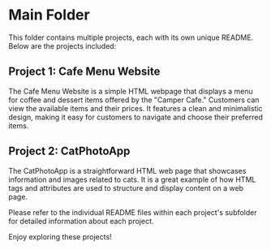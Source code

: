 # Main Folder

This folder contains multiple projects, each with its own unique README. Below are the projects included:

## Project 1: Cafe Menu Website

The Cafe Menu Website is a simple HTML webpage that displays a menu for coffee and dessert items offered by the "Camper Cafe." Customers can view the available items and their prices. It features a clean and minimalistic design, making it easy for customers to navigate and choose their preferred items.

## Project 2: CatPhotoApp

The CatPhotoApp is a straightforward HTML web page that showcases information and images related to cats. It is a great example of how HTML tags and attributes are used to structure and display content on a web page.

Please refer to the individual README files within each project's subfolder for detailed information about each project.

Enjoy exploring these projects!
